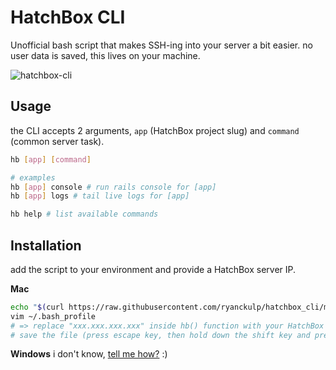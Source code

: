 # HatchBox CLI
Unofficial bash script that makes SSH-ing into your server a bit easier. no user data is saved, this lives on your machine.

![hatchbox-cli](https://user-images.githubusercontent.com/3083888/179966310-38f22445-3fc2-4d0e-841b-5a905d7e0448.jpg)

## Usage
the CLI accepts 2 arguments, `app` (HatchBox project slug) and `command` (common server task).

```sh
hb [app] [command]

# examples
hb [app] console # run rails console for [app]
hb [app] logs # tail live logs for [app]

hb help # list available commands
```

## Installation
add the script to your environment and provide a HatchBox server IP.

**Mac**
```sh
echo "$(curl https://raw.githubusercontent.com/ryanckulp/hatchbox_cli/master/script.sh)" >> ~/.bash_profile
vim ~/.bash_profile
# => replace "xxx.xxx.xxx.xxx" inside hb() function with your HatchBox server IP (begin insert via 'i')
# save the file (press escape key, then hold down the shift key and press "zz")
```

**Windows**
i don't know, [tell me how?](https://github.com/ryanckulp/hatchbox_cli/issues/new) :)
